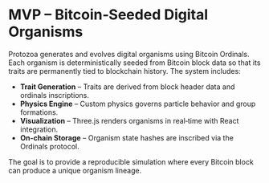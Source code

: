# MVP – Bitcoin‑Seeded Digital Organisms

Protozoa generates and evolves digital organisms using Bitcoin Ordinals. Each organism is deterministically seeded from Bitcoin block data so that its traits are permanently tied to blockchain history. The system includes:

- **Trait Generation** – Traits are derived from block header data and ordinals inscriptions.
- **Physics Engine** – Custom physics governs particle behavior and group formations.
- **Visualization** – Three.js renders organisms in real‑time with React integration.
- **On‑chain Storage** – Organism state hashes are inscribed via the Ordinals protocol.

The goal is to provide a reproducible simulation where every Bitcoin block can produce a unique organism lineage.

